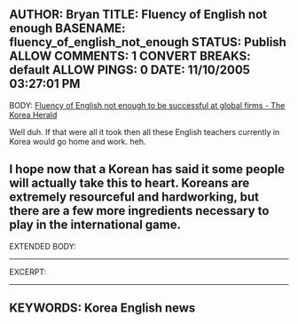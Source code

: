 AUTHOR: Bryan
TITLE: Fluency of English not enough
BASENAME: fluency_of_english_not_enough
STATUS: Publish
ALLOW COMMENTS: 1
CONVERT BREAKS: __default__
ALLOW PINGS: 0
DATE: 11/10/2005 03:27:01 PM
-----
BODY:
<a title="The Korea Herald : The Nation's No.1 English Newspaper" href="http://www.koreaherald.co.kr/SITE/data/html_dir/2005/11/10/200511100023.asp">Fluency of English not enough to be successful at global firms - The Korea Herald</a>

Well duh. If that were all it took then all these English teachers currently in Korea would go home and work. heh.

I hope now that a Korean has said it some people will actually take this to heart. Koreans are extremely resourceful and hardworking, but there are a few more ingredients necessary to play in the international game.
-----
EXTENDED BODY:

-----
EXCERPT:

-----
KEYWORDS:
Korea English news
-----


